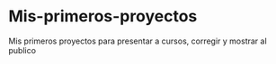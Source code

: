 # Mis-primeros-proyectos
Mis primeros proyectos para presentar a cursos, corregir y mostrar al publico
